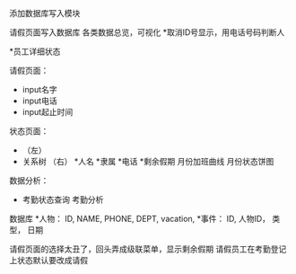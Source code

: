 添加数据库写入模块

请假页面写入数据库
各类数据总览，可视化
*取消ID号显示，用电话号码判断人

*员工详细状态

请假页面：
   * input名字
   * input电话
   * input起止时间


状态页面：
   * （左）
   * 关系树
    （右）
    *人名
    *隶属
    *电话
    *剩余假期
    月份加班曲线
    月份状态饼图

数据分析：
   * 考勤状态查询
    考勤分析

数据库
    *人物：
        ID,
        NAME,
        PHONE,
        DEPT,
        vacation,
    *事件：
        ID,
        人物ID，
        类型，
        日期


请假页面的选择太丑了，回头弄成级联菜单，显示剩余假期
请假员工在考勤登记上状态默认要改成请假

